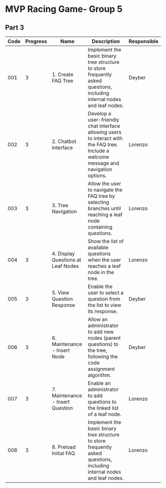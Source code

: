 # MVP Racing Game- Group 5
## Part 3


| Code  | Progress | Name                        | Description                                                                                         | Responsible         |
|-------|----------|-----------------------------|-----------------------------------------------------------------------------------------------------|---------------------|
| 001   | 3        | 1.    Create FAQ Tree      |    Implement the basic binary tree structure to store frequently asked questions, including internal nodes and leaf nodes.                                                               | Deyber                 |
| 002   | 3        | 2.     Chatbot Interface           | Develop a user-friendly chat interface allowing users to interact with the FAQ tree. Include a welcome message and navigation options.                               | Lorenzo             |
| 003   | 3        | 3. Tree Navigation | Allow the user to navigate the FAQ tree by selecting branches until reaching a leaf node containing questions. | Lorenzo           |
| 004   | 3        | 4. Display Questions at Leaf Nodes    | Show the list of available questions when the user reaches a leaf node in the tree. | Lorenzo     |
| 005   | 3        | 5. View Question Response    | Enable the user to select a question from the list to view its response.   | Deyber          |
| 006   | 3        | 6. Maintenance - Insert Node | Allow an administrator to add new nodes (parent questions) to the tree, following the code assignment algorithm. | Deyber          |
| 007   | 3       | 7. Maintenance - Insert Question              | Enable an administrator to add questions to the linked list of a leaf node. | Lorenzo           |
| 008   | 3        | 8. Preload Initial FAQ        | Implement the basic binary tree structure to store frequently asked questions, including internal nodes and leaf nodes.                                  |        Lorenzo    |



